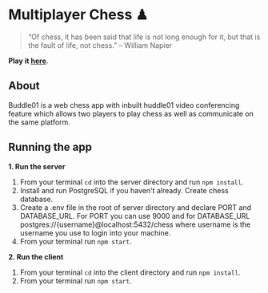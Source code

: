 # Multiplayer Chess ♟

> “Of chess, it has been said that life is not long enough for it, but that is the fault of life, not chess.” – William Napier

**Play it [here](https://vimeo.com/715099767)**.

## About

Buddle01 is a web chess app with inbuilt huddle01 video conferencing feature which allows two players to play chess as well as communicate on the same platform.

## Running the app

**1. Run the server**

1.  From your terminal `cd` into the server directory and run `npm install`.
2.  Install and run PostgreSQL if you haven't already. Create chess database.
3.  Create a .env file in the root of server directory and declare PORT and DATABASE_URL. For PORT you can use 9000 and for DATABASE_URL postgres://{username}@localhost:5432/chess where username is the username you use to login into your machine.
4.  From your terminal run `npm start`.

**2. Run the client**

1.  From your terminal `cd` into the client directory and run `npm install`.
2.  From your terminal run `npm start`.
